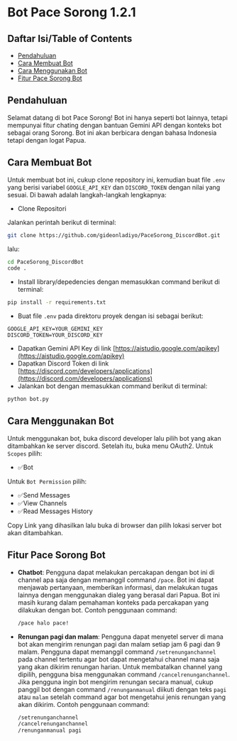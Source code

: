 # Bot Pace Sorong 1.2.1

## Daftar Isi/Table of Contents

- [Pendahuluan](#pendahuluan)
- [Cara Membuat Bot](#cara-membuat-bot)
- [Cara Menggunakan Bot](#cara-menggunakan-bot)
- [Fitur Pace Sorong Bot](#fitur-pace-sorong-bot)

## Pendahuluan

Selamat datang di bot Pace Sorong! Bot ini hanya seperti bot lainnya, tetapi mempunyai fitur chating dengan bantuan Gemini API dengan konteks bot sebagai orang Sorong. Bot ini akan berbicara dengan bahasa Indonesia tetapi dengan logat Papua.

## Cara Membuat Bot

Untuk membuat bot ini, cukup clone repository ini, kemudian buat file `.env` yang berisi variabel `GOOGLE_API_KEY` dan `DISCORD_TOKEN` dengan nilai yang sesuai. Di bawah adalah langkah-langkah lengkapnya:

- Clone Repositori

Jalankan perintah berikut di terminal:

```bash
git clone https://github.com/gideonladiyo/PaceSorong_DiscordBot.git
```

lalu:

```bash
cd PaceSorong_DiscordBot
code .
```

- Install library/depedencies dengan memasukkan command berikut di terminal:

```bash
pip install -r requirements.txt
```

- Buat file `.env` pada direktoru proyek dengan isi sebagai berikut:

```dotenv
GOOGLE_API_KEY=YOUR_GEMINI_KEY
DISCORD_TOKEN=YOUR_DISCORD_KEY
```

- Dapatkan Gemini API Key di link [https://aistudio.google.com/apikey](https://aistudio.google.com/apikey)
- Dapatkan Discord Token di link [https://discord.com/developers/applications](https://discord.com/developers/applications)
- Jalankan bot dengan memasukkan command berikut di terminal:

```bash
python bot.py
```

## Cara Menggunakan Bot

Untuk menggunakan bot, buka discord developer lalu pilih bot yang akan ditambahkan ke server discord. Setelah itu, buka menu OAuth2. Untuk `Scopes` pilih:

- ✅Bot

Untuk `Bot Permission` pilih:

- ✅Send Messages
- ✅View Channels
- ✅Read Messages History

Copy Link yang dihasilkan lalu buka di browser dan pilih lokasi server bot akan ditambahkan.

## Fitur Pace Sorong Bot

- **Chatbot**: Pengguna dapat melakukan percakapan dengan bot ini di channel apa saja dengan memanggil command `/pace`. Bot ini dapat menjawab pertanyaan, memberikan informasi, dan melakukan tugas lainnya dengan menggunakan dialeg yang berasal dari Papua. Bot ini masih kurang dalam pemahaman konteks pada percakapan yang dilakukan dengan bot. Contoh penggunaan command:

    ```bash
    /pace halo pace!
    ```

- **Renungan pagi dan malam**: Pengguna dapat menyetel server di mana bot akan mengirim renungan pagi dan malam setiap jam 6 pagi dan 9 malam. Pengguna dapat memanggil command `/setrenunganchannel` pada channel tertentu agar bot dapat mengetahui channel mana saja yang akan dikirim renungan harian. Untuk membatalkan channel yang dipilih, pengguna bisa menggunakan command `/cancelrenunganchannel`. Jika pengguna ingin bot mengirim renungan secara manual, cukup panggil bot dengan command `/renunganmanual` diikuti dengan teks `pagi` atau `malam` setelah command agar bot mengetahui jenis renungan yang akan dikirim. Contoh penggunaan command:

    ```bash
    /setrenunganchannel
    /cancelrenunganchannel
    /renunganmanual pagi
    ```
